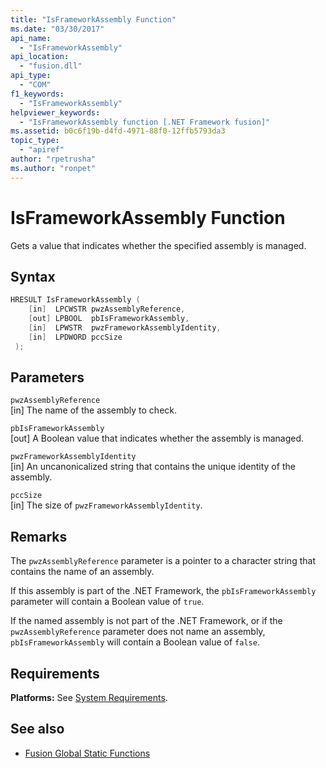 ```yaml
---
title: "IsFrameworkAssembly Function"
ms.date: "03/30/2017"
api_name: 
  - "IsFrameworkAssembly"
api_location: 
  - "fusion.dll"
api_type: 
  - "COM"
f1_keywords: 
  - "IsFrameworkAssembly"
helpviewer_keywords: 
  - "IsFrameworkAssembly function [.NET Framework fusion]"
ms.assetid: b0c6f19b-d4fd-4971-88f0-12ffb5793da3
topic_type: 
  - "apiref"
author: "rpetrusha"
ms.author: "ronpet"
---
```

# IsFrameworkAssembly Function
Gets a value that indicates whether the specified assembly is managed.  
  
## Syntax  
  
```cpp  
HRESULT IsFrameworkAssembly (  
    [in]  LPCWSTR pwzAssemblyReference,  
    [out] LPBOOL  pbIsFrameworkAssembly,  
    [in]  LPWSTR  pwzFrameworkAssemblyIdentity,  
    [in]  LPDWORD pccSize  
 );  
```  
  
## Parameters  
 `pwzAssemblyReference`  
 [in] The name of the assembly to check.  
  
 `pbIsFrameworkAssembly`  
 [out] A Boolean value that indicates whether the assembly is managed.  
  
 `pwzFrameworkAssemblyIdentity`  
 [in] An uncanonicalized string that contains the unique identity of the assembly.  
  
 `pccSize`  
 [in] The size of `pwzFrameworkAssemblyIdentity`.  
  
## Remarks  
 The `pwzAssemblyReference` parameter is a pointer to a character string that contains the name of an assembly.  
  
 If this assembly is part of the .NET Framework, the `pbIsFrameworkAssembly` parameter will contain a Boolean value of `true`.  
  
 If the named assembly is not part of the .NET Framework, or if the `pwzAssemblyReference` parameter does not name an assembly, `pbIsFrameworkAssembly` will contain a Boolean value of `false`.  
  
## Requirements  
 **Platforms:** See [System Requirements](../../get-started/system-requirements.md).  
  
## See also

- [Fusion Global Static Functions](fusion-global-static-functions.md)

